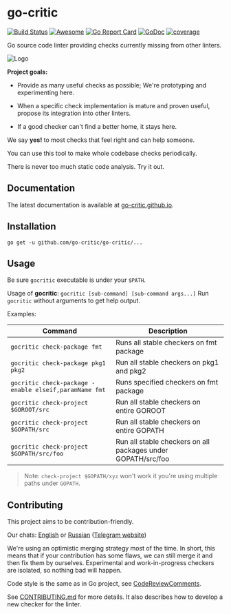 # go-critic

[![Build Status][travis-image]][travis-url]
[![Awesome](https://cdn.rawgit.com/sindresorhus/awesome/d7305f38d29fed78fa85652e3a63e154dd8e8829/media/badge.svg)](https://github.com/avelino/awesome-go#code-analysis)
[![Go Report Card][go-report-image]][go-report-url]
[![GoDoc][godoc-image]][godoc-url]
[![coverage][coverage-image]][coverage-url]

[travis-image]: https://travis-ci.org/go-critic/go-critic.svg?branch=master
[travis-url]: https://travis-ci.org/go-critic/go-critic
[go-report-image]: https://goreportcard.com/badge/github.com/go-critic/go-critic
[go-report-url]: https://goreportcard.com/report/github.com/go-critic/go-critic
[godoc-image]: https://godoc.org/github.com/go-critic/go-critic/lint?status.svg
[godoc-url]: https://godoc.org/github.com/go-critic/go-critic/lint
[coverage-image]: https://coveralls.io/repos/github/go-critic/go-critic/badge.svg?branch=master
[coverage-url]: https://coveralls.io/github/go-critic/go-critic?branch=master

Go source code linter providing checks currently missing from other linters.

![Logo](https://avatars1.githubusercontent.com/u/40007520?s=400&u=b44287d8845a63fb0102d5259710c11ea367bb13&v=4)


**Project goals:**

- Provide as many useful checks as possible;
  We're prototyping and experimenting here.

- When a specific check implementation is mature and proven useful,
  propose its integration into other linters.

- If a good checker can't find a better home, it stays here.

We say **yes!** to most checks that feel right and can help someone.

You can use this tool to make whole codebase checks periodically.

There is never too much static code analysis. Try it out.

## Documentation

The latest documentation is available at [go-critic.github.io](https://go-critic.github.io/overview).

## Installation

```
go get -u github.com/go-critic/go-critic/...
```

## Usage

Be sure `gocritic` executable is under your `$PATH`.

Usage of **gocritic**: `gocritic [sub-command] [sub-command args...]`
Run `gocritic` without arguments to get help output.

Examples:

| Command | Description |
| --- | --- |
| `gocritic check-package fmt` | Runs all stable checkers on fmt package |
| `gocritic check-package pkg1 pkg2` | Run all stable checkers on pkg1 and pkg2 |
| `gocritic check-package -enable elseif,paramName fmt` | Runs specified checkers on fmt package |
| `gocritic check-project $GOROOT/src` | Run all stable checkers on entire GOROOT |
| `gocritic check-project $GOPATH/src` | Run all stable checkers on entire GOPATH |
| `gocritic check-project $GOPATH/src/foo` | Run all stable checkers on all packages under GOPATH/src/foo |

> Note: `check-project $GOPATH/xyz` won't work it you're using multiple paths under `GOPATH`.

## Contributing

This project aims to be contribution-friendly.

Our chats: [English](https://t.me/go_critic_eng) or
[Russian](https://t.me/go_critic_ru)
([Telegram website](https://telegram.org/))

We're using an optimistic merging strategy most of the time.
In short, this means that if your contribution has some flaws, we can still merge it and then
fix them by ourselves. Experimental and work-in-progress checkers are isolated, so nothing bad will happen.

Code style is the same as in Go project, see [CodeReviewComments](https://github.com/golang/go/wiki/codereviewcomments).

See [CONTRIBUTING.md](CONTRIBUTING.md) for more details.
It also describes how to develop a new checker for the linter.
